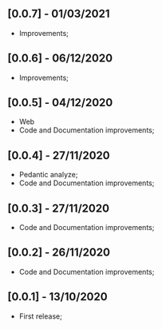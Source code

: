 ## [0.0.7] - 01/03/2021
* Improvements;

## [0.0.6] - 06/12/2020
* Improvements;
## [0.0.5] - 04/12/2020
* Web
* Code and Documentation improvements;
## [0.0.4] - 27/11/2020
* Pedantic analyze;
* Code and Documentation improvements;
## [0.0.3] - 27/11/2020
* Code and Documentation improvements;
## [0.0.2] - 26/11/2020
* Code and Documentation improvements;
## [0.0.1] - 13/10/2020
* First release;
